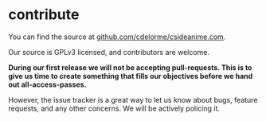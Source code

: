 
# contribute

You can find the source at [github.com/cdelorme/csideanime.com](https://github.com/cdelorme/csideanime.com).

Our source is GPLv3 licensed, and contributors are welcome.

**During our first release we will not be accepting pull-requests.  This is to give us time to create something that fills our objectives before we hand out all-access-passes.**

However, the issue tracker is a great way to let us know about bugs, feature requests, and any other concerns.  We will be actively policing it.

